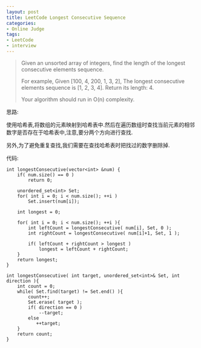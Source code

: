 ```yaml
---
layout: post 
title: LeetCode Longest Consecutive Sequence
categories:
- Online Judge
tags:
- LeetCode
- interview
---
```


>Given an unsorted array of integers, find the length of the longest consecutive elements sequence.
>
>For example,
>Given [100, 4, 200, 1, 3, 2],
>The longest consecutive elements sequence is [1, 2, 3, 4]. Return its length: 4.
>
>Your algorithm should run in O(n) complexity. 

思路:

使用哈希表,将数组的元素映射到哈希表中.然后在遍历数组时查找当前元素的相邻数字是否存在于哈希表中,注意,要分两个方向进行查找.

另外,为了避免重复查找,我们需要在查找哈希表时把找过的数字删除掉.

代码:

    int longestConsecutive(vector<int> &num) {
        if( num.size() == 0 )
            return 0;
            
        unordered_set<int> Set;
        for( int i = 0; i < num.size(); ++i )
            Set.insert(num[i]);
            
        int longest = 0;
        
        for( int i = 0; i < num.size(); ++i ){
            int leftCount = longestConsecutive( num[i], Set, 0 );
            int rightCount = longestConsecutive( num[i]+1, Set, 1 );
            
            if( leftCount + rightCount > longest )
                longest = leftCount + rightCount;
        }
        return longest;
    }
    
    int longestConsecutive( int target, unordered_set<int>& Set, int direction ){
        int count = 0;
        while( Set.find(target) != Set.end() ){
            count++;
            Set.erase( target );
            if( direction == 0 )
                --target;
            else
               ++target;
        }
        return count;
    }

